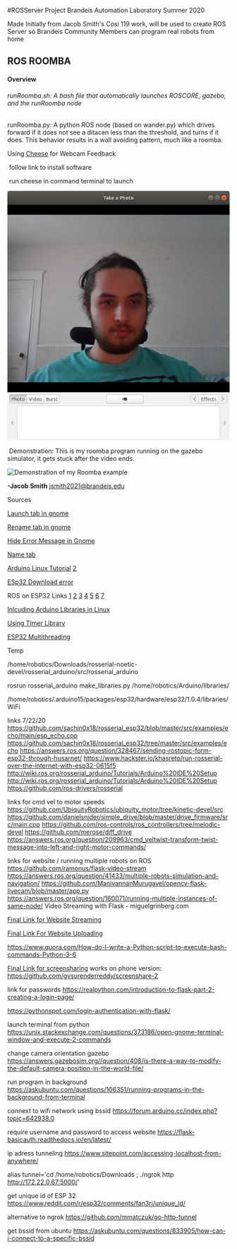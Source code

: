 #ROSServer Project Brandeis Automation Laboratory Summer 2020


Made Initially from Jacob Smith's Cosi 119 work, will be used to create ROS Server so Brandeis Community Members can program real robots from home



## ROS ROOMBA

#### **Overview**

###### runRoomba.sh: A bash file that automatically launches ROSCORE, gazebo, and the runRoomba node

runRoomba.py: A python ROS node (based on wander.py) which drives forward if it does not see a ditacen less than the threshold, and turns if it does. This behavior results in a wall avoiding pattern, much like a roomba.

Using [Cheese](https://help.ubuntu.com/community/Webcam) for Webcam Feedback

​	follow link to install software

​	run cheese in command terminal to launch

![View of Camera Software in Cheese](Camera.png)

​	Demonstration: This is my roomba program running on the gazebo simulator, it gets stuck after the video 	ends.

![Demonstration of my Roomba example](roombaDemo.gif)



**-Jacob Smith** jsmith2021@brandeis.edu



Sources

[Launch tab in gnome](https://unix.stackexchange.com/questions/158434/open-gnome-terminal-with-several-tabs-and-execute-a-few-commands-in-every-tab) 

[Rename tab in gnome](https://unix.stackexchange.com/questions/177572/how-to-rename-terminal-tab-title-in-gnome-terminal)

[Hide Error Message in Gnome](https://stackoverflow.com/questions/15678796/suppress-shell-script-error-messages)

[Name tab](https://unix.stackexchange.com/questions/24734/how-can-i-launch-gnome-terminal-with-unique-titles-for-multiple-tabs)

[Arduino Linux Tutorial](https://www.arduino.cc/en/guide/linux) [2](https://websiteforstudents.com/how-to-install-arduino-ide-on-ubuntu-18-04-16-04/)

[ESp32 Download error](https://community.platformio.org/session/sso?return_path=%2Ft%2Fa-fatal-error-occurred-invalid-head-of-packet%2F10233%2F2)

ROS on ESP32 Links [1](https://blog.hadabot.com/ros2-esp32-to-control-motor-driver-using-web-browser.html) [2](https://www.hackster.io/khasreto/run-rosserial-over-the-internet-with-esp32-0615f5) [3](https://github.com/ros-drivers/rosserial/tree/noetic-devel/rosserial_arduino/src/ros_lib) [4](https://github.com/ros-drivers/rosserial/pull/345) [5](http://wiki.ros.org/action/fullsearch/rosserial_arduino?action=fullsearch&context=180&value=linkto%3A%22rosserial_arduino%22%27) [6](https://medium.com/@e850506/ros-serial-with-esp-32-246248cb6bac) [7](https://www.birdbraintechnologies.com/roboticsathome/)

[Inlcuding Arduino Libraries in Linux](https://forum.arduino.cc/index.php?topic=141190.0)

[Using TImer Library](https://github.com/BrandeisMakerLab/Robotics_ZumoAutomation)

[ESP32 Multithreading](https://randomnerdtutorials.com/esp32-dual-core-arduino-ide/)

Temp 

/home/robotics/Downloads/rosserial-noetic-devel/rosserial_arduino/src/rosserial_arduino

 rosrun rosserial_arduino make_libraries.py /home/robotics/Arduino/libraries/


/home/robotics/.arduino15/packages/esp32/hardware/esp32/1.0.4/libraries/WiFi

links 7/22/20
https://github.com/sachin0x18/rosserial_esp32/blob/master/src/examples/echo/main/esp_echo.cpp
https://github.com/sachin0x18/rosserial_esp32/tree/master/src/examples/echo
https://answers.ros.org/question/328467/sending-rostopic-form-esp32-through-husarnet/
https://www.hackster.io/khasreto/run-rosserial-over-the-internet-with-esp32-0615f5
http://wiki.ros.org/rosserial_arduino/Tutorials/Arduino%20IDE%20Setup
http://wiki.ros.org/rosserial_arduino/Tutorials/Arduino%20IDE%20Setup
https://github.com/ros-drivers/rosserial

links for cmd vel to motor speeds
https://github.com/UbiquityRobotics/ubiquity_motor/tree/kinetic-devel/src
https://github.com/danielsnider/simple_drive/blob/master/drive_firmware/src/main.cpp
https://github.com/ros-controls/ros_controllers/tree/melodic-devel
https://github.com/merose/diff_drive
https://answers.ros.org/question/209963/cmd_veltwist-transform-twist-message-into-left-and-right-motor-commands/

links for website / running multiple robots on ROS
https://github.com/ramonus/flask-video-stream
https://answers.ros.org/question/41433/multiple-robots-simulation-and-navigation/
https://github.com/ManivannanMurugavel/opencv-flask-livecam/blob/master/app.py
https://answers.ros.org/question/160071/running-multiple-instances-of-same-node/
Video Streaming with Flask - miguelgrinberg.com





[Final Link for Website Streaming](https://github.com/log0/video_streaming_with_flask_example)

[Final Link For Website Uploading](https://github.com/thamizhchelvan/Python/blob/master/flask-file-upload/app.py)

https://www.quora.com/How-do-I-write-a-Python-script-to-execute-bash-commands-Python-3-6

[Final Link for screensharing](https://github.com/nikhil-web/screenshare) works on phone version: https://github.com/gvsurenderreddy/screenshare-2



link for passwords https://realpython.com/introduction-to-flask-part-2-creating-a-login-page/

https://pythonspot.com/login-authentication-with-flask/



launch terminal from python https://unix.stackexchange.com/questions/373186/open-gnome-terminal-window-and-execute-2-commands

change camera orientation gazebo https://answers.gazebosim.org//question/408/is-there-a-way-to-modify-the-default-camera-position-in-the-world-file/

run program in background https://askubuntu.com/questions/106351/running-programs-in-the-background-from-terminal



connext to wifi network using bssid https://forum.arduino.cc/index.php?topic=642938.0

require username and password to access website https://flask-basicauth.readthedocs.io/en/latest/

ip adress tunneling https://www.sitepoint.com/accessing-localhost-from-anywhere/

alias tunnel='cd /home/robotics/Downloads ; ./ngrok http http://172.22.0.67:5000/'

get unique id of ESP 32 https://www.reddit.com/r/esp32/comments/fan3rj/unique_id/

alternative to ngrok https://github.com/mmatczuk/go-http-tunnel

get bssid from ubuntu https://askubuntu.com/questions/833905/how-can-i-connect-to-a-specific-bssid